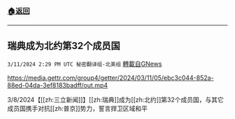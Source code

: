 ###  [:house:返回](README.md)
---


## 瑞典成为北约第32个成员国
`3/11/2024 2:29 PM UTC 秘密翻译组-北美组` [轉載自GNews](https://gnews.org/articles/2384654)


https://media.gettr.com/group4/getter/2024/03/11/05/ebc3c044-852a-88ed-04da-3ef8183badff/out.mp4

3/8/2024【[[zh:三立新闻]]】[[zh:瑞典]]成为[[zh:北约]]第32个成员国，与其它成员国携手对抗[[zh:普京]]势力，誓言捍卫区域和平
